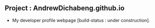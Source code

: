 ## Project : AndrewDichabeng.github.io

- My developer profile webpage [build-status : under construction].
